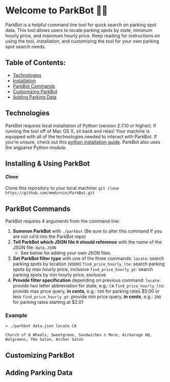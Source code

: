 # Welcome to ParkBot :car::robot:
ParkBot is a helpful command line tool for quick search on parking spot data. This tool allows users to locate parking spots by state, minimum hourly price, and maximum hourly price. Keep reading for instructions on using the tool, installation, and customizing the tool for your own parking spot search needs.

## Table of Contents:
* [Technologies](#technologies)
* [Installation](#installation)
* [ParkBot Commands](#commands)
* [Customizing ParkBot](#customize)
* [Adding Parking Data](#data)

## <a id="technologies"></a>Technologies ##
ParkBot requires local installation of Python (version 2.7.10 or higher). If running the tool off of Mac OS X, sit back and relax! Your machine is equipped with all of the technologies needed to interact with ParkBot. If you're unsure, check out this [python installation guide](https://wiki.python.org/moin/BeginnersGuide/Download). ParkBot also uses the argparse Python module.

## <a id="installation"></a>Installing & Using ParkBot ##
#### Clone 
Clone this repository to your local machine: 
`git clone https://github.com/mmdurnin/ParkBot.git`

## <a id="commands"></a>ParkBot Commands ##
ParkBot requires 4 arguments from the command line:
1. **Summon ParkBot** with ```./parkbot``` (Be sure to alter this command if you are not cd'd into the ParkBot repo)
2. **Tell ParkBot which JSON file it should reference** with the name of the JSON file: `data.JSON`
    - See below for adding your own JSON files.
3. **Set ParkBot filter type** with one of the three commands:
    `locate`: search parking spots by location (state)
    `find_price_hourly_lte`: search parking spots by max hourly price, inclusive
    `find_price_hourly_gt`: search parking spots by min hourly price, exclusive
4. **Provide filter specification** depending on previous command:
    `locate`: provide two letter abbreviation for state, e.g.: `CA`
    `find_price_hourly_lte`: provide max price query, **in cents**, e.g.: `500` for parking rates $5.00 or less
    `find_price_hourly_gt`: provide min price query, **in cents**, e.g.: `200` for parking rates starting at $2.01
    
### Example
```
> ./parkbot data.json locate CA
```
```
Church of 8 Wheels, Sweetgreen, Sandwiches n More, AirGarage HQ, Walgreens, The Salon, Archer Salon
```

## <a id="customize"></a>Customizing ParkBot ##

## <a id="data"></a>Adding Parking Data ##
